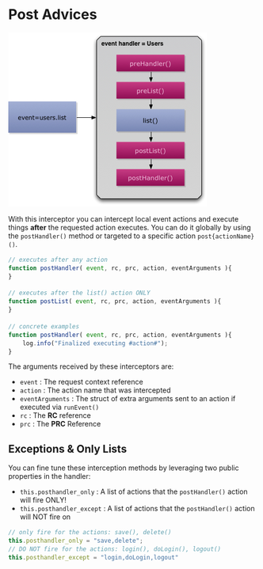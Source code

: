 # Post Advices

![](../../../.gitbook/assets/eventhandler-prepost%20%282%29%20%282%29%20%282%29%20%281%29.jpg)

With this interceptor you can intercept local event actions and execute things **after** the requested action executes. You can do it globally by using the `postHandler()` method or targeted to a specific action `post{actionName}()`.

```javascript
// executes after any action
function postHandler( event, rc, prc, action, eventArguments ){
}

// executes after the list() action ONLY
function postList( event, rc, prc, action, eventArguments ){
}

// concrete examples
function postHandler( event, rc, prc, action, eventArguments ){
    log.info("Finalized executing #action#");
}
```

The arguments received by these interceptors are:

* `event` : The request context reference
* `action` : The action name that was intercepted
* `eventArguments` : The struct of extra arguments sent to an action if executed via `runEvent()`
* `rc` : The **RC** reference
* `prc` : The **PRC** Reference

## Exceptions & Only Lists

You can fine tune these interception methods by leveraging two public properties in the handler:

* `this.posthandler_only` : A list of actions that the `postHandler()` action will fire ONLY!
* `this.posthandler_except` : A list of actions that the `postHandler()` action will NOT fire on

```javascript
// only fire for the actions: save(), delete()
this.posthandler_only = "save,delete";
// DO NOT fire for the actions: login(), doLogin(), logout()
this.posthandler_except = "login,doLogin,logout"
```

